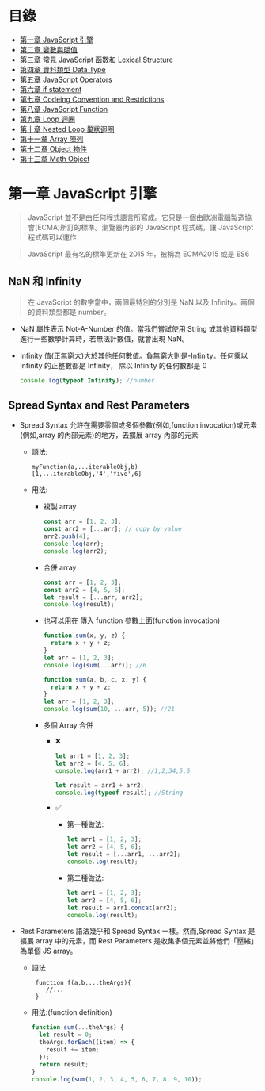 # 目錄

- [第一章 JavaScript 引擎](#第一章-JavaScript-引擎)
- [第二章 變數與賦值](#第二章-變數與賦值)
- [第三章 常見 JavaScript 函數和 Lexical Structure](#第三章-常見-JavaScript-函數和-Lexical-Structure)
- [第四章 資料類型 Data Type](#第四章-資料類型-Data-Type)
- [第五章 JavaScript Operators](#第五章-JavaScript-Operators)
- [第六章 if statement](#第六章-if-statement)
- [第七章 Codeing Convention and Restrictions](#第七章-Codeing-Convention-and-Restrictions)
- [第八章 JavaScript Function](#第八章-JavaScript-Function)
- [第九章 Loop 迴圈](#第九章-Loop-迴圈)
- [第十章 Nested Loop 巢狀迴圈](#第十章-Nested-Loop-巢狀迴圈)
- [第十一章 Array 陣列](#第十一章-Array-陣列)
- [第十二章 Object 物件](#第十二章-Object-物件)
- [第十三章 Math Object](#第十三章-Math-Object)

# 第一章 JavaScript 引擎

> JavaScript 並不是由任何程式語言所寫成。它只是一個由歐洲電腦製造協會(ECMA)所訂的標準。瀏覽器內部的 JavaScript 程式碼，讓 JavaScript 程式碼可以運作

> JavaScript 最有名的標準更新在 2015 年，被稱為 ECMA2015 或是 ES6

## NaN 和 Infinity

> 在 JavaScript 的數字當中，兩個最特別的分別是 NaN 以及 Infinity。兩個的資料類型都是 number。

- NaN 屬性表示 Not-A-Number 的值。當我們嘗試使用 String 或其他資料類型進行一些數學計算時，若無法計數值，就會出現 NaN。

- Infinity 值(正無窮大)大於其他任何數值。負無窮大則是-Infinity。任何乘以 Infinity 的正整數都是 Infinity， 除以 Infinity 的任何數都是 0

  ```js
  console.log(typeof Infinity); //number
  ```

## Spread Syntax and Rest Parameters

- Spread Syntax 允許在需要零個或多個參數(例如,function invocation)或元素(例如,array 的內部元素)的地方，去擴展 array 內部的元素

  - 語法:

    ```pseudocode
    myFunction(a,...iterableObj,b)
    [1,...iterableObj,'4','five',6]
    ```

  - 用法:

    - 複製 array

      ```js
      const arr = [1, 2, 3];
      const arr2 = [...arr]; // copy by value
      arr2.push(4);
      console.log(arr);
      console.log(arr2);
      ```

    - 合併 array

      ```js
      const arr = [1, 2, 3];
      const arr2 = [4, 5, 6];
      let result = [...arr, arr2];
      console.log(result);
      ```

    - 也可以用在 傳入 function 參數上面(function invocation)

      ```js
      function sum(x, y, z) {
        return x + y + z;
      }
      let arr = [1, 2, 3];
      console.log(sum(...arr)); //6
      ```

      ```js
      function sum(a, b, c, x, y) {
        return x + y + z;
      }
      let arr = [1, 2, 3];
      console.log(sum(10, ...arr, 5)); //21
      ```

    - 多個 Array 合併

      - ❌

        ```js
        let arr1 = [1, 2, 3];
        let arr2 = [4, 5, 6];
        console.log(arr1 + arr2); //1,2,34,5,6

        let result = arr1 + arr2;
        console.log(typeof result); //String
        ```

      - ✅

        - 第一種做法:

          ```js
          let arr1 = [1, 2, 3];
          let arr2 = [4, 5, 6];
          let result = [...arr1, ...arr2];
          console.log(result);
          ```

        - 第二種做法:

          ```js
          let arr1 = [1, 2, 3];
          let arr2 = [4, 5, 6];
          let result = arr1.concat(arr2);
          console.log(result);
          ```

- Rest Parameters 語法幾乎和 Spread Syntax 一樣。然而,Spread Syntax 是擴展 array 中的元素，而 Rest Parameters 是收集多個元素並將他們「壓縮」為單個 JS array。

  - 語法

    ```pseudocod
     function f(a,b,...theArgs){
        //...
     }
    ```

  - 用法:(function definition)
    ```js
    function sum(...theArgs) {
      let result = 0;
      theArgs.forEach((item) => {
        result += item;
      });
      return result;
    }
    console.log(sum(1, 2, 3, 4, 5, 6, 7, 8, 9, 10));
    ```
